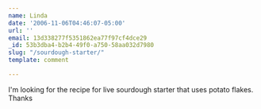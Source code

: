 ```yaml
---
name: Linda
date: '2006-11-06T04:46:07-05:00'
url: ''
email: 13d338277f5351862ea77f97cf4dce29
_id: 53b3dba4-b2b4-49f0-a750-58aa032d7980
slug: "/sourdough-starter/"
template: comment

---
```


I'm looking for the recipe for live sourdough starter that uses potato flakes.
Thanks
